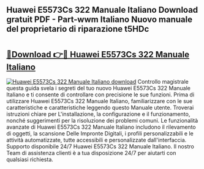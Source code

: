 ## Huawei E5573Cs 322 Manuale Italiano Download gratuit PDF - Part-wwm Italiano Nuovo manuale del proprietario di riparazione t5HDc

# <h2><a href="http://dffmq7.blite.top/?on=Huawei+E5573Cs+322+Manuale+Italiano">🔗Download 👉🔴 Huawei E5573Cs 322 Manuale Italiano</a></h2>

[![Huawei E5573Cs 322 Manuale Italiano download](https://i.imgur.com/lujVjoI.png)](http://dffmq7.blite.top/?on=Huawei+E5573Cs+322+Manuale+Italiano)
Controllo magistrale questa guida svela i segreti del tuo nuovo Huawei E5573Cs 322 Manuale Italiano e ti consente di controllare con precisione le sue funzioni. Prima di utilizzare Huawei E5573Cs 322 Manuale Italiano, familiarizzare con le sue caratteristiche e caratteristiche leggendo questo Manuale utente. Troverai istruzioni chiare per L'installazione, la configurazione e il funzionamento, nonché suggerimenti per la risoluzione dei problemi comuni. Le funzionalità avanzate di Huawei E5573Cs 322 Manuale Italiano includono il rilevamento di oggetti, la scansione Delle Impronte Digitali, i profili personalizzabili e le attività automatizzate, tutte accessibili e personalizzate dall'interfaccia. Supporto disponibile 24/7 Huawei E5573Cs 322 Manuale Italiano. Il nostro Team di assistenza clienti è a tua disposizione 24/7 per aiutarti con qualsiasi richiesta.
